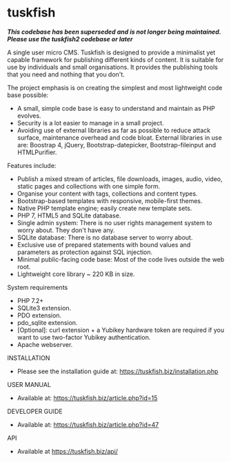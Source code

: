 # tuskfish

***This codebase has been superseded and is not longer being maintained. Please use the tuskfish2 codebase or later***

A single user micro CMS. Tuskfish is designed to provide a minimalist yet capable framework for
publishing different kinds of content. It is suitable for use by individuals and small
organisations. It provides the publishing tools that you need and nothing that you don't.

The project emphasis is on creating the simplest and most lightweight code base possible:
* A small, simple code base is easy to understand and maintain as PHP evolves.
* Security is a lot easier to manage in a small project.
* Avoiding use of external libraries as far as possible to reduce attack surface, maintenance overhead
  and code bloat. External libraries in use are: Boostrap 4, jQuery, Bootstrap-datepicker,
  Bootstrap-fileinput and HTMLPurifier.

Features include:
* Publish a mixed stream of articles, file downloads, images, audio, video, static pages and collections with one simple form.
* Organise your content with tags, collections and content types.
* Bootstrap-based templates with responsive, mobile-first themes.
* Native PHP template engine; easily create new template sets.
* PHP 7, HTML5 and SQLite database.
* Single admin system: There is no user rights management system to worry about. They don't have any.
* SQLite database: There is no database server to worry about.
* Exclusive use of prepared statements with bound values and parameters as protection against SQL injection.
* Minimal public-facing code base: Most of the code lives outside the web root.
* Lightweight core library ~ 220 KB in size.

System requirements
* PHP 7.2+
* SQLite3 extension.
* PDO extension.
* pdo_sqlite extension.
* [Optional]: curl extension + a Yubikey hardware token are required if you want to use two-factor Yubikey authentication.
* Apache webserver.

INSTALLATION
* Please see the installation guide at: https://tuskfish.biz/installation.php

USER MANUAL
* Available at: https://tuskfish.biz/article.php?id=15

DEVELOPER GUIDE
* Available at: https://tuskfish.biz/article.php?id=47

API
* Available at https://tuskfish.biz/api/
